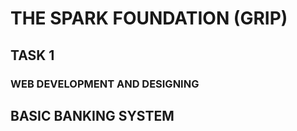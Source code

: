 # THE SPARK FOUNDATION (GRIP)

## TASK 1 
 ### WEB DEVELOPMENT AND DESIGNING

## BASIC BANKING SYSTEM





